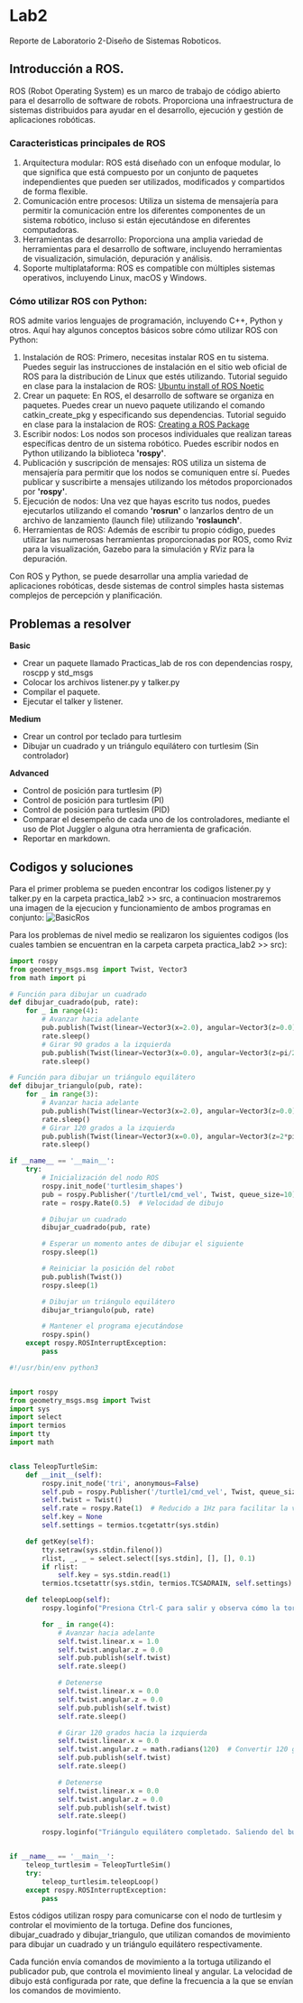 # Lab2
Reporte de Laboratorio 2-Diseño de Sistemas Roboticos.

## Introducción a ROS.

ROS (Robot Operating System) es un marco de trabajo de código abierto para el desarrollo de software de robots. Proporciona una infraestructura de sistemas distribuidos para ayudar en el desarrollo, ejecución y gestión de aplicaciones robóticas.

### Caracteristicas principales de ROS

1. Arquitectura modular: ROS está diseñado con un enfoque modular, lo que significa que está compuesto por un conjunto de paquetes independientes que pueden ser utilizados, modificados y compartidos de forma flexible.
2. Comunicación entre procesos: Utiliza un sistema de mensajería para permitir la comunicación entre los diferentes componentes de un sistema robótico, incluso si están ejecutándose en diferentes computadoras.
3. Herramientas de desarrollo: Proporciona una amplia variedad de herramientas para el desarrollo de software, incluyendo herramientas de visualización, simulación, depuración y análisis.
4. Soporte multiplataforma: ROS es compatible con múltiples sistemas operativos, incluyendo Linux, macOS y Windows.

### Cómo utilizar ROS con Python:

ROS admite varios lenguajes de programación, incluyendo C++, Python y otros. Aquí hay algunos conceptos básicos sobre cómo utilizar ROS con Python:

1. Instalación de ROS: Primero, necesitas instalar ROS en tu sistema. Puedes seguir las instrucciones de instalación en el sitio web oficial de ROS para la distribución de Linux que estés utilizando. Tutorial seguido en clase para la instalacion de ROS: [Ubuntu install of ROS Noetic](https://wiki.ros.org/noetic/Installation/Ubuntu)
2. Crear un paquete: En ROS, el desarrollo de software se organiza en paquetes. Puedes crear un nuevo paquete utilizando el comando catkin_create_pkg y especificando sus dependencias. Tutorial seguido en clase para la instalacion de ROS: [Creating a ROS Package](https://wiki.ros.org/ROS/Tutorials/CreatingPackage)
3. Escribir nodos: Los nodos son procesos individuales que realizan tareas específicas dentro de un sistema robótico. Puedes escribir nodos en Python utilizando la biblioteca **'rospy'**.
4. Publicación y suscripción de mensajes: ROS utiliza un sistema de mensajería para permitir que los nodos se comuniquen entre sí. Puedes publicar y suscribirte a mensajes utilizando los métodos proporcionados por **'rospy'**.
5. Ejecución de nodos: Una vez que hayas escrito tus nodos, puedes ejecutarlos utilizando el comando **'rosrun'** o lanzarlos dentro de un archivo de lanzamiento (launch file) utilizando **'roslaunch'**.
6. Herramientas de ROS: Además de escribir tu propio código, puedes utilizar las numerosas herramientas proporcionadas por ROS, como Rviz para la visualización, Gazebo para la simulación y RViz para la depuración.

Con ROS y Python, se puede desarrollar una amplia variedad de aplicaciones robóticas, desde sistemas de control simples hasta sistemas complejos de percepción y planificación.

## Problemas a resolver

**Basic**
- Crear un paquete llamado Practicas_lab de ros con dependencias rospy, roscpp y std_msgs
- Colocar los archivos listener.py y talker.py
- Compilar el paquete.
- Ejecutar el talker y listener.

**Medium**  
- Crear un control por teclado para turtlesim
- Dibujar un cuadrado y un triángulo equilátero con turtlesim (Sin controlador)

**Advanced**
- Control de posición para turtlesim (P)
- Control de posición para turtlesim (PI)
- Control de posición para turtlesim (PID)
- Comparar el desempeño de cada uno de los controladores, mediante el uso de Plot Juggler o alguna otra herramienta de graficación.
- Reportar en markdown.

## Codigos y soluciones

Para el primer problema se pueden encontrar los codigos listener.py y talker.py en la carpeta practica_lab2 >> src, a continuacion mostraremos una imagen de la ejecucion y funcionamiento de ambos programas en conjunto: 
![BasicRos](https://github.com/andre261220/Lab2/assets/132303647/86ca3d26-3359-41ee-86b1-4dbf8e5c0ec2)

Para los problemas de nivel medio se realizaron los siguientes codigos (los cuales tambien se encuentran en la carpeta carpeta practica_lab2 >> src):

```python
import rospy
from geometry_msgs.msg import Twist, Vector3
from math import pi

# Función para dibujar un cuadrado
def dibujar_cuadrado(pub, rate):
    for _ in range(4):
        # Avanzar hacia adelante
        pub.publish(Twist(linear=Vector3(x=2.0), angular=Vector3(z=0.0)))
        rate.sleep()
        # Girar 90 grados a la izquierda
        pub.publish(Twist(linear=Vector3(x=0.0), angular=Vector3(z=pi/2)))
        rate.sleep()

# Función para dibujar un triángulo equilátero
def dibujar_triangulo(pub, rate):
    for _ in range(3):
        # Avanzar hacia adelante
        pub.publish(Twist(linear=Vector3(x=2.0), angular=Vector3(z=0.0)))
        rate.sleep()
        # Girar 120 grados a la izquierda
        pub.publish(Twist(linear=Vector3(x=0.0), angular=Vector3(z=2*pi/3)))
        rate.sleep()

if __name__ == '__main__':
    try:
        # Inicialización del nodo ROS
        rospy.init_node('turtlesim_shapes')
        pub = rospy.Publisher('/turtle1/cmd_vel', Twist, queue_size=10)
        rate = rospy.Rate(0.5)  # Velocidad de dibujo

        # Dibujar un cuadrado
        dibujar_cuadrado(pub, rate)

        # Esperar un momento antes de dibujar el siguiente
        rospy.sleep(1)

        # Reiniciar la posición del robot
        pub.publish(Twist())
        rospy.sleep(1)

        # Dibujar un triángulo equilátero
        dibujar_triangulo(pub, rate)

        # Mantener el programa ejecutándose
        rospy.spin()
    except rospy.ROSInterruptException:
        pass
```

```python
#!/usr/bin/env python3


import rospy
from geometry_msgs.msg import Twist
import sys
import select
import termios
import tty
import math


class TeleopTurtleSim:
    def __init__(self):
        rospy.init_node('tri', anonymous=False)
        self.pub = rospy.Publisher('/turtle1/cmd_vel', Twist, queue_size=5)
        self.twist = Twist()
        self.rate = rospy.Rate(1)  # Reducido a 1Hz para facilitar la visualización
        self.key = None
        self.settings = termios.tcgetattr(sys.stdin)

    def getKey(self):
        tty.setraw(sys.stdin.fileno())
        rlist, _, _ = select.select([sys.stdin], [], [], 0.1)
        if rlist:
            self.key = sys.stdin.read(1)
        termios.tcsetattr(sys.stdin, termios.TCSADRAIN, self.settings)

    def teleopLoop(self):
        rospy.loginfo("Presiona Ctrl-C para salir y observa cómo la tortuga forma un triángulo equilátero.")

        for _ in range(4):
            # Avanzar hacia adelante
            self.twist.linear.x = 1.0
            self.twist.angular.z = 0.0
            self.pub.publish(self.twist)
            self.rate.sleep()

            # Detenerse
            self.twist.linear.x = 0.0
            self.twist.angular.z = 0.0
            self.pub.publish(self.twist)
            self.rate.sleep()

            # Girar 120 grados hacia la izquierda
            self.twist.linear.x = 0.0
            self.twist.angular.z = math.radians(120)  # Convertir 120 grados a radianes
            self.pub.publish(self.twist)
            self.rate.sleep()

            # Detenerse
            self.twist.linear.x = 0.0
            self.twist.angular.z = 0.0
            self.pub.publish(self.twist)
            self.rate.sleep()

        rospy.loginfo("Triángulo equilátero completado. Saliendo del bucle.")


if __name__ == '__main__':
    teleop_turtlesim = TeleopTurtleSim()
    try:
        teleop_turtlesim.teleopLoop()
    except rospy.ROSInterruptException:
        pass
```

Estos códigos utilizan rospy para comunicarse con el nodo de turtlesim y controlar el movimiento de la tortuga. Define dos funciones, dibujar_cuadrado y dibujar_triangulo, que utilizan comandos de movimiento para dibujar un cuadrado y un triángulo equilátero respectivamente.

Cada función envía comandos de movimiento a la tortuga utilizando el publicador pub, que controla el movimiento lineal y angular. La velocidad de dibujo está configurada por rate, que define la frecuencia a la que se envían los comandos de movimiento.
